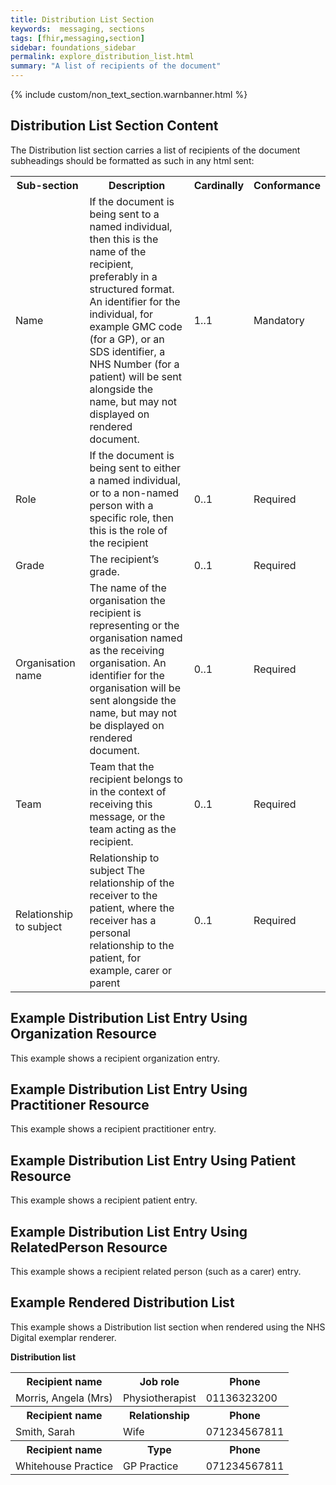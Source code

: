 ```yaml
---
title: Distribution List Section
keywords:  messaging, sections
tags: [fhir,messaging,section]
sidebar: foundations_sidebar
permalink: explore_distribution_list.html
summary: "A list of recipients of the document"
---
```

{% include custom/non_text_section.warnbanner.html %}


## Distribution List Section Content ##

The Distribution list section carries a list of recipients of the document subheadings should be formatted as such in any html sent:

<table width="100%">
<tr>
<th width="25%">Sub-section</th>
<th width="45%">Description</th>
<th width="15%">Cardinally</th>
<th width="15%">Conformance</th>
</tr>
<tr>
<td>Name</td>
<td>If the document is being sent to a named individual, then this is the name of the recipient, preferably in a structured format. An identifier for the individual, for example GMC code (for a GP), or an SDS identifier, a NHS Number (for a patient) will be sent alongside the name, but may not displayed on rendered document.</td>
<td>1..1</td>
<td>Mandatory</td>
</tr>
<tr>
<td>Role</td>
<td>If the document is being sent to either a named individual, or to a non-named person with a specific role, then this is the role of the recipient</td>
<td>0..1</td>
<td>Required</td>
</tr>
<tr>
<td>Grade</td>
<td>The recipient’s grade.</td>
<td>0..1</td>
<td>Required</td>
</tr>
<tr>
<td>Organisation name</td>
<td>The name of the organisation the recipient is representing or the organisation named as the receiving organisation. An identifier for the organisation will be sent alongside the name, but may not be displayed on rendered document.</td>
<td>0..1</td>
<td>Required</td>
</tr>
<tr>
<td>Team</td>
<td>Team that the recipient belongs to in the context of receiving this message, or the team acting as the recipient.</td>
<td>0..1</td>
<td>Required</td>
</tr>
<tr>
<td>Relationship to subject</td>
<td>Relationship to subject	The relationship of the receiver to the patient, where the receiver has a personal relationship to the patient, for example, carer or parent</td>
<td>0..1</td>
<td>Required</td>
</tr>
</table>

## Example Distribution List Entry Using Organization Resource ##

This example shows a recipient organization entry.

<script src="https://gist.github.com/IOPS-DEV/f5c1fab997a9d0ef2a586e73728ac2a7.js"></script>


## Example Distribution List Entry Using Practitioner Resource ##

This example shows a recipient practitioner entry.

<script src="https://gist.github.com/IOPS-DEV/dd3378a4b7b62deaa48117449efbd7b8.js"></script>


## Example Distribution List Entry Using Patient Resource ##

This example shows a recipient patient entry.

<script src="https://gist.github.com/IOPS-DEV/af79cf398178936f11f5eb5c5d45c13c.js"></script>

## Example Distribution List Entry Using RelatedPerson Resource ##

This example shows a recipient related person (such as a carer) entry.

<script src="https://gist.github.com/IOPS-DEV/0b8035163391ff6a5de011412c079338.js"></script>

## Example Rendered Distribution List ##

This example shows a Distribution list section when rendered using the NHS Digital exemplar renderer.


**Distribution list**
		
<table width="100%">
<tr>
<th>Recipient name</th>
<th>Job role</th>
<th>Phone</th>
<tr>
<tr>
<td>Morris, Angela (Mrs)</td>
<td>Physiotherapist</td>
<td>01136323200</td>
<tr>
<tr>
<th>Recipient name</th>
<th>Relationship</th>
<th>Phone</th>
<tr>
<tr>
<td>Smith, Sarah</td>
<td>Wife</td>
<td>071234567811</td>
<tr>		
<tr>
<th>Recipient name</th>
<th>Type</th>
<th>Phone</th>
<tr>
<tr>
<td>Whitehouse Practice</td>
<td>GP Practice</td>
<td>071234567811</td>
<tr>
			


		

